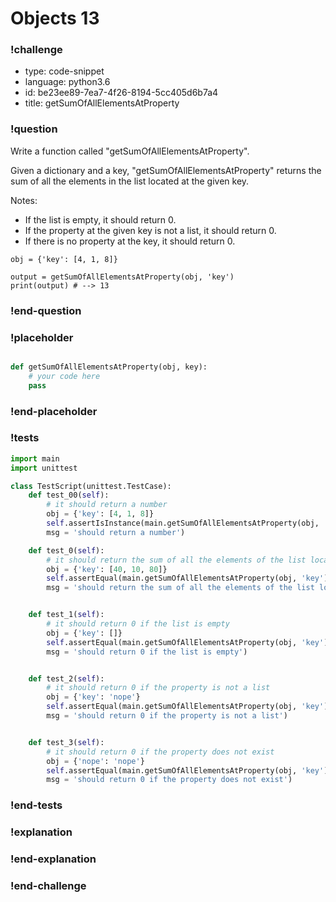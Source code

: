 # Objects 13

### !challenge

* type: code-snippet
* language: python3.6
* id: be23ee89-7ea7-4f26-8194-5cc405d6b7a4
* title: getSumOfAllElementsAtProperty

### !question

Write a function called "getSumOfAllElementsAtProperty".

Given a dictionary and a key, "getSumOfAllElementsAtProperty" returns the sum of all the elements in the list located at the given key.

Notes:
* If the list is empty, it should return 0.
* If the property at the given key is not a list, it should return 0.
* If there is no property at the key, it should return 0.

```
obj = {'key': [4, 1, 8]}

output = getSumOfAllElementsAtProperty(obj, 'key')
print(output) # --> 13
```

### !end-question

### !placeholder

```python

def getSumOfAllElementsAtProperty(obj, key):
    # your code here
    pass

```

### !end-placeholder

### !tests

```python
import main
import unittest

class TestScript(unittest.TestCase):
    def test_00(self):
        # it should return a number
        obj = {'key': [4, 1, 8]}
        self.assertIsInstance(main.getSumOfAllElementsAtProperty(obj, 'key'), (int, float),
        msg = 'should return a number')

    def test_0(self):
        # it should return the sum of all the elements of the list located at key
        obj = {'key': [40, 10, 80]}
        self.assertEqual(main.getSumOfAllElementsAtProperty(obj, 'key'), 130,
        msg = 'should return the sum of all the elements of the list located at key')


    def test_1(self):
        # it should return 0 if the list is empty
        obj = {'key': []}
        self.assertEqual(main.getSumOfAllElementsAtProperty(obj, 'key'), 0,
        msg = 'should return 0 if the list is empty')


    def test_2(self):
        # it should return 0 if the property is not a list
        obj = {'key': 'nope'}
        self.assertEqual(main.getSumOfAllElementsAtProperty(obj, 'key'), 0,
        msg = 'should return 0 if the property is not a list')


    def test_3(self):
        # it should return 0 if the property does not exist
        obj = {'nope': 'nope'}
        self.assertEqual(main.getSumOfAllElementsAtProperty(obj, 'key'), 0,
        msg = 'should return 0 if the property does not exist')


```

### !end-tests

### !explanation

### !end-explanation

### !end-challenge
